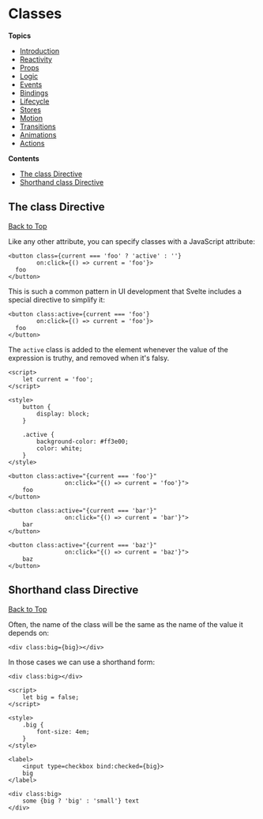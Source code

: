 # Classes

**Topics**  
* [Introduction](./readme.md)
* [Reactivity](./01-reactivity.md)
* [Props](./02-props.md)
* [Logic](./03-logic.md)
* [Events](./04-events.md)
* [Bindings](./05-bindings.md)
* [Lifecycle](./06-lifecycle.md)
* [Stores](./07-stores.md)
* [Motion](./08-motion.md)
* [Transitions](./09-transitions.md)
* [Animations](./10-animations.md)
* [Actions](./11-actions.md)

**Contents**  
* [The class Directive](#the-class-directive)
* [Shorthand class Directive](#shorthand-class-directive)

## The class Directive
[Back to Top](#classes)

Like any other attribute, you can specify classes with a JavaScript attribute:

```svelte
<button class={current === 'foo' ? 'active' : ''}
        on:click={() => current = 'foo'}>
  foo
</button>
```

This is such a common pattern in UI development that Svelte includes a special directive to simplify it:

```svelte
<button class:active={current === 'foo'}
        on:click={() => current = 'foo'}>
  foo
</button>
```

The `active` class is added to the element whenever the value of the expression is truthy, and removed when it's falsy.

```svelte
<script>
	let current = 'foo';
</script>

<style>
	button {
		display: block;
	}

	.active {
		background-color: #ff3e00;
		color: white;
	}
</style>

<button class:active="{current === 'foo'}"
				on:click="{() => current = 'foo'}">
	foo
</button>

<button class:active="{current === 'bar'}"
				on:click="{() => current = 'bar'}">
	bar
</button>

<button class:active="{current === 'baz'}"
				on:click="{() => current = 'baz'}">
	baz
</button>
```

## Shorthand class Directive
[Back to Top](#classes)

Often, the name of the class will be the same as the name of the value it depends on:

```svelte
<div class:big={big}></div>
```

In those cases we can use a shorthand form:

```svelte
<div class:big></div>
```

```svelte
<script>
	let big = false;
</script>

<style>
	.big {
		font-size: 4em;
	}
</style>

<label>
	<input type=checkbox bind:checked={big}>
	big
</label>

<div class:big>
	some {big ? 'big' : 'small'} text
</div>
```
